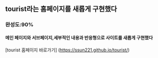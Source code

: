 ## tourist라는 홈페이지를 새롭게 구현했다

### 완성도:90%

#### 메인 페이지와 서브페이지,세부적인 내용과 반응형으로 사이트를 새롭게 구현했다

[tourist 홈페이지 바로가기] (https://ssun221.github.io/tourist/)
